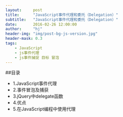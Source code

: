 ```yaml
---
layout:     post
title:      "JavaScript事件代理和委托（Delegation）"
subtitle:   "JavaScript事件代理和委托（Delegation）"
date:       2016-02-26 12:00:00
author:     "hj"
header-img: "img/post-bg-js-version.jpg"
header-mask: 0.3
tags:
    - JavaScript
    - js事件代理
    - js事件捕捉 目标 冒泡
---
```


##目录
* 1.JavaScript事件代理
* 2.事件冒泡及捕获
* 3.jQuery中delegate函数
* 4.优点
* 5.在JavaScript编程中使用代理
